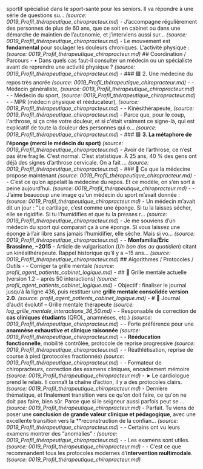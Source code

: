 sportif spécialisé dans le sport-santé pour les seniors. Il va répondre à une série de questions su… _(source: 0019_Profil_thérapeutique_chiropracteur.md)_ - J’accompagne régulièrement des personnes de plus de 60 ans, que ce soit en cabinet ou dans une démarche de maintien de l’autonomie, et j’interviens aussi sur… _(source: 0019_Profil_thérapeutique_chiropracteur.md)_ - Le mouvement est **fondamental** pour soulager les douleurs chroniques. L'activité physique : _(source: 0019_Profil_thérapeutique_chiropracteur.md)_ ## Coordination / Parcours - • Dans quels cas faut-il consulter un médecin ou un spécialiste avant de reprendre une activité physique ? _(source: 0019_Profil_thérapeutique_chiropracteur.md)_ - ### 🟩 2. Une médecine du repos très ancrée _(source: 0019_Profil_thérapeutique_chiropracteur.md)_ - - Médecin généraliste, _(source: 0019_Profil_thérapeutique_chiropracteur.md)_ - - Médecin du sport, _(source: 0019_Profil_thérapeutique_chiropracteur.md)_ - - MPR (médecin physique et rééducateur), _(source: 0019_Profil_thérapeutique_chiropracteur.md)_ - - Kinésithérapeute, _(source: 0019_Profil_thérapeutique_chiropracteur.md)_ - Parce que, pour le coup, l'arthrose, si ça crée votre douleur, et si c'était vraiment ce signe-là, qui est explicatif de toute la douleur des personnes qui o… _(source: 0019_Profil_thérapeutique_chiropracteur.md)_ - ### 🟩 **3. La métaphore de l’éponge (merci le médecin du sport)** _(source: 0019_Profil_thérapeutique_chiropracteur.md)_ - Avoir de l’arthrose, ce n’est pas être fragile. C’est normal. C’est statistique. À 25 ans, 40 % des gens ont déjà des signes d’arthrose cervicale. On a fait … _(source: 0019_Profil_thérapeutique_chiropracteur.md)_ - ### 🔹 Ce que la médecine propose maintenant _(source: 0019_Profil_thérapeutique_chiropracteur.md)_ - - C’est ce qu’on appelait la médecine du repos. Et ce modèle, on s’en sort à peine aujourd’hui. _(source: 0019_Profil_thérapeutique_chiropracteur.md)_ - - J’aime beaucoup une image qu’un médecin du sport m’avait donnée : _(source: 0019_Profil_thérapeutique_chiropracteur.md)_ - Un médecin m’avait dit un jour : "Le cartilage, c’est comme une éponge. Si tu la laisses sécher, elle se rigidifie. Si tu l’humidifies et que tu la presses r… _(source: 0019_Profil_thérapeutique_chiropracteur.md)_ - Je me souviens d’un médecin du sport qui comparait ça à une éponge. Si vous laissez une éponge à l’air libre sans jamais l’humidifier, elle sèche. Mais si vo… _(source: 0019_Profil_thérapeutique_chiropracteur.md)_ - - **Monfamilia/Éric Brassinne, ~2015** – Article de vulgarisation (*Un bon dos au quotidien*) citant un kinésithérapeute. Rappel historique qu’il y a ~15 ans… _(source: 0019_Profil_thérapeutique_chiropracteur.md)_ ## Algorithmes / Protocoles / Outils - - Corriger ta grille mentale _(source: profil_agent_patients_cabinet_logique.md)_ - ## 🧠 Grille mentale actuelle (version 1.2 – après 50 interactions) _(source: profil_agent_patients_cabinet_logique.md)_ - Objectif : finaliser le journal jusqu’à la ligne 436, puis restituer une **grille mentale consolidée version 2.0**. _(source: profil_agent_patients_cabinet_logique.md)_ - # 🧠 Journal d’audit évolutif – Grille mentale thérapeute _(source: log_grille_mentale_interactions_36_50.md)_ - - Responsable de correction de **cas cliniques étudiants** (QROL, anamnèses, etc.) _(source: 0019_Profil_thérapeutique_chiropracteur.md)_ - - Forte préférence pour une **anamnèse exhaustive et clinique raisonnée** _(source: 0019_Profil_thérapeutique_chiropracteur.md)_ - - **Rééducation fonctionnelle**, mobilité contrôlée, protocole de reprise progressive _(source: 0019_Profil_thérapeutique_chiropracteur.md)_ - - Réathlétisation, reprise de course à pied (protocoles fractionnés) _(source: 0019_Profil_thérapeutique_chiropracteur.md)_ - - Formateur de chiropracteurs, correction des examens cliniques, encadrement mémoire _(source: 0019_Profil_thérapeutique_chiropracteur.md)_ - ➤ Le cardiologue prend le relais. Il connaît la chaîne d’action, il y a des protocoles clairs. _(source: 0019_Profil_thérapeutique_chiropracteur.md)_ - Dernière thématique, et finalement transition vers ce qu'on doit faire, ce qu'on ne doit pas faire, bien sûr. Parce que si le seigneur aussi parfois peut se … _(source: 0019_Profil_thérapeutique_chiropracteur.md)_ - Parfait. Tu viens de poser une **conclusion de grande valeur clinique et pédagogique**, avec une excellente transition vers la **reconstruction de la confian… _(source: 0019_Profil_thérapeutique_chiropracteur.md)_ - - Certains ont vu leurs examens montrer des “anomalies” : _(source: 0019_Profil_thérapeutique_chiropracteur.md)_ - - Les examens sont utiles. _(source: 0019_Profil_thérapeutique_chiropracteur.md)_ - - C’est ce que recommandent tous les protocoles modernes d’**intervention multimodale**. _(source: 0019_Profil_thérapeutique_chiropracteur.md)_